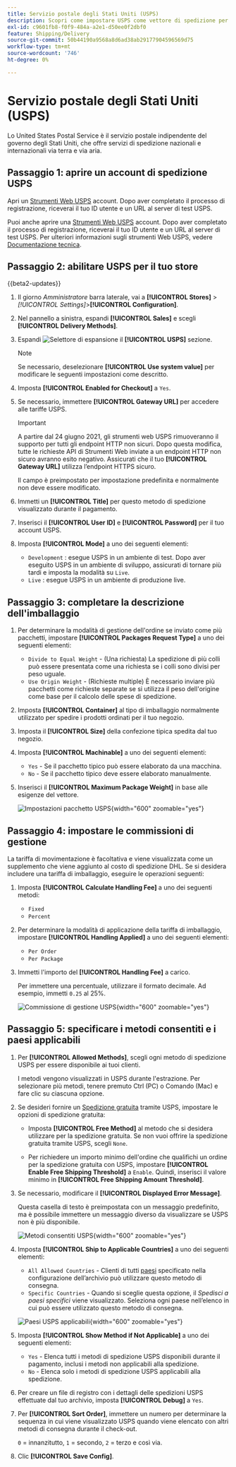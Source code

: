 ```yaml
---
title: Servizio postale degli Stati Uniti (USPS)
description: Scopri come impostare USPS come vettore di spedizione per il tuo negozio.
exl-id: c9601fb8-f0f9-484a-a2e1-d50ee0f2dbf0
feature: Shipping/Delivery
source-git-commit: 50b44190a9568a8d6ad38ab29177904596569d75
workflow-type: tm+mt
source-wordcount: '746'
ht-degree: 0%

---
```


# Servizio postale degli Stati Uniti (USPS)

Lo United States Postal Service è il servizio postale indipendente del governo degli Stati Uniti, che offre servizi di spedizione nazionali e internazionali via terra e via aria.

## Passaggio 1: aprire un account di spedizione USPS

Apri un [Strumenti Web USPS][1] account. Dopo aver completato il processo di registrazione, riceverai il tuo ID utente e un URL al server di test USPS.

Puoi anche aprire una [Strumenti Web USPS][1] account. Dopo aver completato il processo di registrazione, riceverai il tuo ID utente e un URL al server di test USPS. Per ulteriori informazioni sugli strumenti Web USPS, vedere [Documentazione tecnica][2].

## Passaggio 2: abilitare USPS per il tuo store

{{beta2-updates}}

1. Il giorno _Amministratore_ barra laterale, vai a **[!UICONTROL Stores]** > _[!UICONTROL Settings]_>**[!UICONTROL Configuration]**.

1. Nel pannello a sinistra, espandi **[!UICONTROL Sales]** e scegli **[!UICONTROL Delivery Methods]**.

1. Espandi ![Selettore di espansione](../assets/icon-display-expand.png) il **[!UICONTROL USPS]** sezione.

   >[!NOTE]
   >
   >Se necessario, deselezionare **[!UICONTROL Use system value]** per modificare le seguenti impostazioni come descritto.

1. Imposta **[!UICONTROL Enabled for Checkout]** a `Yes`.

1. Se necessario, immettere **[!UICONTROL Gateway URL]** per accedere alle tariffe USPS.

   >[!IMPORTANT]
   >
   >A partire dal 24 giugno 2021, gli strumenti web USPS rimuoveranno il supporto per tutti gli endpoint HTTP non sicuri. Dopo questa modifica, tutte le richieste API di Strumenti Web inviate a un endpoint HTTP non sicuro avranno esito negativo. Assicurati che il tuo **[!UICONTROL Gateway URL]** utilizza l’endpoint HTTPS sicuro.

   Il campo è preimpostato per impostazione predefinita e normalmente non deve essere modificato.

1. Immetti un **[!UICONTROL Title]** per questo metodo di spedizione visualizzato durante il pagamento.

1. Inserisci il **[!UICONTROL User ID]** e **[!UICONTROL Password]** per il tuo account USPS.

1. Imposta **[!UICONTROL Mode]** a uno dei seguenti elementi:

   - `Development` : esegue USPS in un ambiente di test. Dopo aver eseguito USPS in un ambiente di sviluppo, assicurati di tornare più tardi e imposta la modalità su `Live`.
   - `Live` : esegue USPS in un ambiente di produzione live.

## Passaggio 3: completare la descrizione dell&#39;imballaggio

1. Per determinare la modalità di gestione dell&#39;ordine se inviato come più pacchetti, impostare **[!UICONTROL Packages Request Type]** a uno dei seguenti elementi:

   - `Divide to Equal Weight` - (Una richiesta) La spedizione di più colli può essere presentata come una richiesta se i colli sono divisi per peso uguale.
   - `Use Origin Weight` - (Richieste multiple) È necessario inviare più pacchetti come richieste separate se si utilizza il peso dell&#39;origine come base per il calcolo delle spese di spedizione.

1. Imposta **[!UICONTROL Container]** al tipo di imballaggio normalmente utilizzato per spedire i prodotti ordinati per il tuo negozio.

1. Imposta il **[!UICONTROL Size]** della confezione tipica spedita dal tuo negozio.

1. Imposta **[!UICONTROL Machinable]** a uno dei seguenti elementi:

   - `Yes` - Se il pacchetto tipico può essere elaborato da una macchina.
   - `No` - Se il pacchetto tipico deve essere elaborato manualmente.

1. Inserisci il **[!UICONTROL Maximum Package Weight]** in base alle esigenze del vettore.

   ![Impostazioni pacchetto USPS](../configuration-reference/sales/assets/delivery-methods-usps-packaging.png){width="600" zoomable="yes"}

## Passaggio 4: impostare le commissioni di gestione

La tariffa di movimentazione è facoltativa e viene visualizzata come un supplemento che viene aggiunto al costo di spedizione DHL. Se si desidera includere una tariffa di imballaggio, eseguire le operazioni seguenti:

1. Imposta **[!UICONTROL Calculate Handling Fee]** a uno dei seguenti metodi:

   - `Fixed`
   - `Percent`

1. Per determinare la modalità di applicazione della tariffa di imballaggio, impostare **[!UICONTROL Handling Applied]** a uno dei seguenti elementi:

   - `Per Order`
   - `Per Package`

1. Immetti l&#39;importo del **[!UICONTROL Handling Fee]** a carico.

   Per immettere una percentuale, utilizzare il formato decimale. Ad esempio, immetti `0.25` al 25%.

   ![Commissione di gestione USPS](../configuration-reference/sales/assets/delivery-methods-usps-handling-fee.png){width="600" zoomable="yes"}

## Passaggio 5: specificare i metodi consentiti e i paesi applicabili

1. Per **[!UICONTROL Allowed Methods]**, scegli ogni metodo di spedizione USPS per essere disponibile ai tuoi clienti.

   I metodi vengono visualizzati in USPS durante l&#39;estrazione. Per selezionare più metodi, tenere premuto Ctrl (PC) o Comando (Mac) e fare clic su ciascuna opzione.

1. Se desideri fornire un [Spedizione gratuita](shipping-free.md) tramite USPS, impostare le opzioni di spedizione gratuita:

   - Imposta **[!UICONTROL Free Method]** al metodo che si desidera utilizzare per la spedizione gratuita. Se non vuoi offrire la spedizione gratuita tramite USPS, scegli `None`.

   - Per richiedere un importo minimo dell&#39;ordine che qualifichi un ordine per la spedizione gratuita con USPS, impostare **[!UICONTROL Enable Free Shipping Threshold]** a `Enable`. Quindi, inserisci il valore minimo in **[!UICONTROL Free Shipping Amount Threshold]**.

1. Se necessario, modificare il **[!UICONTROL Displayed Error Message]**.

   Questa casella di testo è preimpostata con un messaggio predefinito, ma è possibile immettere un messaggio diverso da visualizzare se USPS non è più disponibile.

   ![Metodi consentiti USPS](../configuration-reference/sales/assets/delivery-methods-usps-allowed-methods.png){width="600" zoomable="yes"}

1. Imposta **[!UICONTROL Ship to Applicable Countries]** a uno dei seguenti elementi:

   - `All Allowed Countries` - Clienti di tutti [paesi](../getting-started/store-details.md#country-options) specificato nella configurazione dell’archivio può utilizzare questo metodo di consegna.
   - `Specific Countries` - Quando si sceglie questa opzione, il _Spedisci a paesi specifici_ viene visualizzato. Seleziona ogni paese nell’elenco in cui può essere utilizzato questo metodo di consegna.

   ![Paesi USPS applicabili](../configuration-reference/sales/assets/delivery-methods-usps-countries.png){width="600" zoomable="yes"}

1. Imposta **[!UICONTROL Show Method if Not Applicable]** a uno dei seguenti elementi:

   - `Yes` - Elenca tutti i metodi di spedizione USPS disponibili durante il pagamento, inclusi i metodi non applicabili alla spedizione.
   - `No` - Elenca solo i metodi di spedizione USPS applicabili alla spedizione.

1. Per creare un file di registro con i dettagli delle spedizioni USPS effettuate dal tuo archivio, imposta **[!UICONTROL Debug]** a `Yes`.

1. Per **[!UICONTROL Sort Order]**, immettere un numero per determinare la sequenza in cui viene visualizzato USPS quando viene elencato con altri metodi di consegna durante il check-out.

   `0` = innanzitutto, `1` = secondo, `2` = terzo e così via.

1. Clic **[!UICONTROL Save Config]**.


[1]: https://secure.shippingapis.com/registration/
[2]: https://www.usps.com/business/web-tools-apis/welcome.htm
